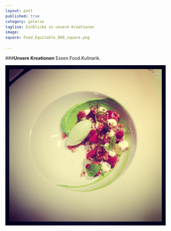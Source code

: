 ```yaml
---
layout: post
published: true
category: galerie
tagline: Einblicke in unsere Kreationen
image: 
square: Food_Equitable_068_square.png

---
```


###**Unsere Kreationen**
Essen.Food.Kulinarik.

![Avocado](../../assets/images/galerie/Avocado.jpg)

